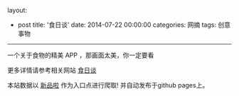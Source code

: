 layout: 
  - post 
title: '食日谈' 
date: 2014-07-22 00:00:00 
categories: 网摘 
tags: 创意事物 
---

一个关于食物的精美 APP ，那画面太美，你一定要看  

更多详情请参考相关网站 [食日谈](https://itunes.apple.com/cn/app/shi-ri-tan/id587176822?mt=8)  

本站数据以 [新品啦](http://xinpinla.com/) 作为入口点进行爬取! 并自动发布于github pages上。  
